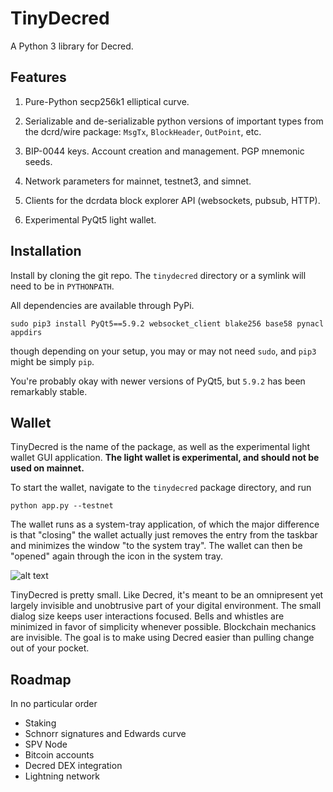 # TinyDecred

A Python 3 library for Decred. 

## Features

1. Pure-Python secp256k1 elliptical curve.

1. Serializable and de-serializable python versions of important types
from the dcrd/wire package: `MsgTx`, `BlockHeader`, `OutPoint`, etc. 

1. BIP-0044 keys. Account creation and management. PGP mnemonic seeds. 

1. Network parameters for mainnet, testnet3, and simnet. 

1. Clients for the dcrdata block explorer API (websockets, pubsub, HTTP). 

1. Experimental PyQt5 light wallet. 

## Installation

Install by cloning the git repo. 
The `tinydecred` directory or a symlink will need to be in `PYTHONPATH`. 

All dependencies are available through PyPi.

```
sudo pip3 install PyQt5==5.9.2 websocket_client blake256 base58 pynacl appdirs
```

though depending on your setup, you may or may not need `sudo`, and `pip3` might
be simply `pip`. 

You're probably okay with newer versions of PyQt5, but `5.9.2` has been 
remarkably stable.

## Wallet

TinyDecred is the name of the package, as well as the experimental light wallet
GUI application. 
**The light wallet is experimental, and should not be used on mainnet.**

To start the wallet, navigate to the `tinydecred` package directory, and run

```
python app.py --testnet
```

The wallet runs as a system-tray application, of which the major difference is 
that "closing" the wallet actually just removes the entry from the taskbar and
minimizes the window "to the system tray". 
The wallet can then be "opened" again through the icon in the system tray. 

![alt text][screenshot]

TinyDecred is pretty small.
Like Decred, it's meant to be an omnipresent yet largely invisible and 
unobtrusive part of your digital environment. 
The small dialog size keeps user interactions focused.
Bells and whistles are minimized in favor of simplicity whenever possible.
Blockchain mechanics are invisible. 
The goal is to make using Decred easier than pulling change out of your pocket. 

## Roadmap

In no particular order 

- Staking
- Schnorr signatures and Edwards curve
- SPV Node
- Bitcoin accounts
- Decred DEX integration
- Lightning network

[screenshot]: https://user-images.githubusercontent.com/6109680/60224645-ed6e3200-9848-11e9-8d9b-5c4586839186.png






